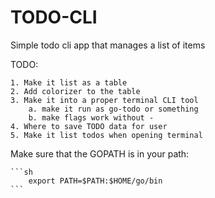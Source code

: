 # TODO-CLI

Simple todo cli app that manages a list of items

TODO:

    1. Make it list as a table
    2. Add colorizer to the table
    3. Make it into a proper terminal CLI tool
        a. make it run as go-todo or something 
        b. make flags work without -
    4. Where to save TODO data for user
    5. Make it list todos when opening terminal

Make sure that the GOPATH is in your path:

    ```sh
        export PATH=$PATH:$HOME/go/bin
    ```
